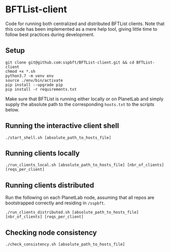 # BFTList-client
Code for running both centralized and distributed BFTList clients. Note that this code has been implemented as a mere help tool, giving little time to follow best practices during development.

## Setup
```
git clone git@github.com:sspbft/BFTList-client.git && cd BFTList-client
chmod +x *.sh
python3.7 -m venv env
source ./env/bin/activate
pip install --upgrade pip
pip install -r requirements.txt
```

Make sure that BFTList is running either locally or on PlanetLab and simply supply the absolute path to the corresponding `hosts.txt` to the scripts below.

## Running the interactive client shell
```
./start_shell.sh [absolute_path_to_hosts_file]
```

## Running clients locally
```
./run_clients_local.sh [absolute_path_to_hosts_file] [nbr_of_clients] [reqs_per_client]
```

## Running clients distributed
Run the following on each PlanetLab node, assuming that all repos are bootstrapped correctly and residing in `/sspbft`.
```
./run_clients_distributed.sh [absolute_path_to_hosts_file] [nbr_of_clients] [reqs_per_client]
```

## Checking node consistency
```
./check_consistency.sh [absolute_path_to_hosts_file]
```

